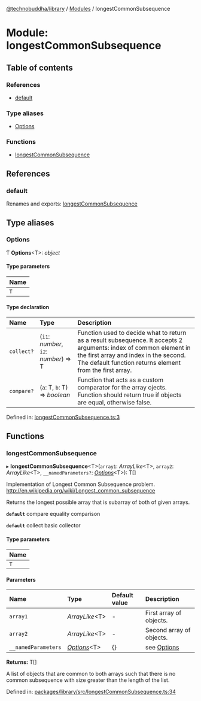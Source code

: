 [@technobuddha/library](../..) / [Modules](../Modules.md) / longestCommonSubsequence

# Module: longestCommonSubsequence

## Table of contents

### References

- [default](longestcommonsubsequence.md#default)

### Type aliases

- [Options](longestcommonsubsequence.md#options)

### Functions

- [longestCommonSubsequence](longestcommonsubsequence.md#longestcommonsubsequence)

## References

### default

Renames and exports: [longestCommonSubsequence](longestcommonsubsequence.md#longestcommonsubsequence)

## Type aliases

### Options

Ƭ **Options**<T\>: *object*

#### Type parameters

| Name |
| :------ |
| `T` |

#### Type declaration

| Name | Type | Description |
| :------ | :------ | :------ |
| `collect?` | (`i1`: *number*, `i2`: *number*) => T | Function used to decide what to return as a result subsequence. It accepts 2 arguments: index of common element in the first array and index in the second. The default function returns element from the first array. |
| `compare?` | (`a`: T, `b`: T) => *boolean* | Function that acts as a custom comparator for the array ojects. Function should return true if objects are equal, otherwise false. |

Defined in: [longestCommonSubsequence.ts:3](../../src/longestCommonSubsequence.ts#L3)

## Functions

### longestCommonSubsequence

▸ **longestCommonSubsequence**<T\>(`array1`: *ArrayLike*<T\>, `array2`: *ArrayLike*<T\>, `__namedParameters?`: [*Options*](longestcommonsubsequence.md#options)<T\>): T[]

Implementation of Longest Common Subsequence problem.
http://en.wikipedia.org/wiki/Longest_common_subsequence

Returns the longest possible array that is subarray of both of given arrays.

**`default`** compare equality comparison

**`default`** collect basic collector

#### Type parameters

| Name |
| :------ |
| `T` |

#### Parameters

| Name | Type | Default value | Description |
| :------ | :------ | :------ | :------ |
| `array1` | *ArrayLike*<T\> | - | First array of objects. |
| `array2` | *ArrayLike*<T\> | - | Second array of objects. |
| `__namedParameters` | [*Options*](longestcommonsubsequence.md#options)<T\> | {} | see [Options](longestcommonsubsequence.md#options) |

**Returns:** T[]

A list of objects that are common to both arrays
such that there is no common subsequence with size greater than the
length of the list.

Defined in: [packages/library/src/longestCommonSubsequence.ts:34](../../src/longestCommonSubsequence.ts#L34)
